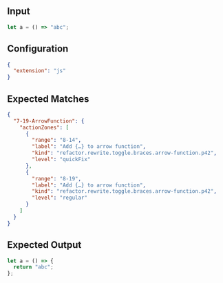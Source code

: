 ## Input

```javascript input
let a = () => "abc";
```

## Configuration

```json configuration
{
  "extension": "js"
}
```

## Expected Matches

```json expected matches
{
  "7-19-ArrowFunction": {
    "actionZones": [
      {
        "range": "8-14",
        "label": "Add {…} to arrow function",
        "kind": "refactor.rewrite.toggle.braces.arrow-function.p42",
        "level": "quickFix"
      },
      {
        "range": "8-19",
        "label": "Add {…} to arrow function",
        "kind": "refactor.rewrite.toggle.braces.arrow-function.p42",
        "level": "regular"
      }
    ]
  }
}
```

## Expected Output

```javascript expected output
let a = () => {
  return "abc";
};
```
